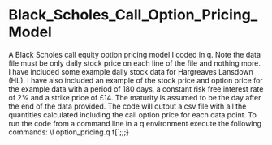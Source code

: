 # Black_Scholes_Call_Option_Pricing_Model
A Black Scholes call equity option pricing model I coded in q.
Note the data file must be only daily stock price on each line of the file and nothing more.
I have included some example daily stock data for Hargreaves Lansdown (HL).
I have also included an example of the stock price and option price for the example data with a period of 180 days, a constant risk free interest rate of 2% and a strike price of £14.
The maturity is assumed to be the day after the end of the data provided.
The code will output a csv file with all the quantities calculated including the call option price for each data point.
To run the code from a command line in a q environment execute the following commands:
\l option_pricing.q
f[`<filename>;<time period for variance>;<risk free interest rate>;<strike price>]
